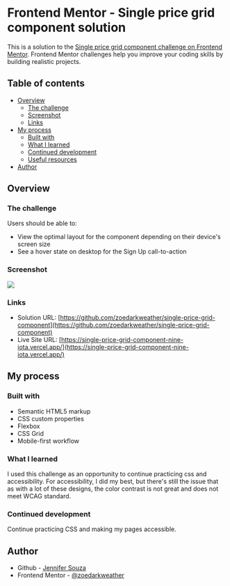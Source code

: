 # Frontend Mentor - Single price grid component solution

This is a solution to the [Single price grid component challenge on Frontend Mentor](https://www.frontendmentor.io/challenges/single-price-grid-component-5ce41129d0ff452fec5abbbc). Frontend Mentor challenges help you improve your coding skills by building realistic projects. 

## Table of contents

- [Overview](#overview)
  - [The challenge](#the-challenge)
  - [Screenshot](#screenshot)
  - [Links](#links)
- [My process](#my-process)
  - [Built with](#built-with)
  - [What I learned](#what-i-learned)
  - [Continued development](#continued-development)
  - [Useful resources](#useful-resources)
- [Author](#author)


## Overview

### The challenge

Users should be able to:

- View the optimal layout for the component depending on their device's screen size
- See a hover state on desktop for the Sign Up call-to-action

### Screenshot

![](./screenshot.jpg)

### Links

- Solution URL: [https://github.com/zoedarkweather/single-price-grid-component](https://github.com/zoedarkweather/single-price-grid-component)
- Live Site URL: [https://single-price-grid-component-nine-iota.vercel.app/](https://single-price-grid-component-nine-iota.vercel.app/)

## My process

### Built with

- Semantic HTML5 markup
- CSS custom properties
- Flexbox
- CSS Grid
- Mobile-first workflow

### What I learned

I used this challenge as an opportunity to continue practicing css and accessibility. For accessibility, I did my best, but there's still the issue that as with a lot of these designs, the color contrast is not great and does not meet WCAG standard. 

### Continued development

Continue practicing CSS and making my pages accessible.

## Author

- Github - [Jennifer Souza](https://github.com/zoedarkweather)
- Frontend Mentor - [@zoedarkweather](https://www.frontendmentor.io/profile/zoedarkweather)
